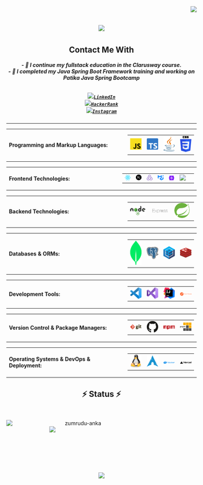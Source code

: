 <img align="right" src="https://visitor-badge.laobi.icu/badge?page_id=yavuzahmet1.yavuzahmet1">
<h1 align="center">
  <a href="https://github.com/yavuzahmet1">
    <img src="https://readme-typing-svg.herokuapp.com?size=36&center=true&multiline=true&width=500&height=100&lines=Hello%2C+There!+%F0%9F%91%8B;Happy+to+see+you+%F0%9F%98%8A">

  </a>
</h1>
<h2 align="center">Contact Me With</h2>
<h5 align="center">
- 🔭 I continue my fullstack education in the Clarusway course.<br>
- 🌱 I completed my Java Spring Boot Framework training and working on Patika Java Spring Bootcamp<br><br>
  
  <code><a href="https://www.linkedin.com/in/1yavuzahmet/" title="LinkedIn Profile"><img width="22" src="images/linkedin.svg">LinkedIn </a></code>
  <code><a href="https://www.hackerrank.com/1yavuzahmet/" title="HackerRank Profile"><img width="22" src="images/hackerrank.png">HackerRank </a></code>
  <code><a href="https://www.instagram.com/1yavuzahmet/" title="Instagram Profile"><img width="22" src="images/instagram.svg">Instagram</a></code>
</h5>
<hr>

<table>
  <tr>
    <td width="300"><b>Programming and Markup Languages:</b></td>
 <td>
  <table><tr>
    <td ><img style="padding-right:15px" src="./images/javascript.svg" width="40"/></td>
    <td ><img style="padding-right:15px" src="./images/typescript-icon.svg" width="40"/></td>
    <td ><img style="padding-right:15px" src="./images/java.svg" width="40"/></td>
    <td><img style="padding-right:15px" src="./images/css-3.svg" width="40"/></td>
  </tr></table>
</td>
  </tr>
</table>

<table>
  <tr>
    <td  width="300"><b>Frontend Technologies:</b></td>
 <td>
  <table><tr>
<td ><img style="padding-right:15px" src="./images/react.svg" width="40"/></td>
    <td ><img style="padding-right:15px" src="./images/nextjs-icon.svg" width="40"/></td>
    <td ><img style="padding-right:15px" src="./images//redux.svg" width="40"/></td>
    <td><img style="padding-right:15px" src="./images/material-ui.svg" width="40"/></td>
    <td><img style="padding-right:15px" src="./images/bootstrap.svg" width="40"/></td>
    <td><img style="padding-right:15px" src="./images/tailwindcss-icon.svg.svg" width="40"/></td>
  </tr></table>
</td>
  </tr>
</table>
<table>
  <tr>
    <td  width="300"><b>Backend Technologies:</b></td>
 <td>
  <table><tr>
<td ><img style="padding-right:15px" src="./images/nodejs.svg" width="40"/></td>
    <td ><img style="padding-right:15px" src="./images/express.svg" width="40"/></td>
    <td ><img style="padding-right:15px" src="./images/spring-icon.svg" width="40"/></td>
  </tr></table>
</td>
  </tr>
</table>
<table>
  <tr>
    <td  width="300"><b>Databases & ORMs:</b></td>
 <td>
  <table><tr>
<td ><img style="padding-right:15px; height:40" src="./images/mongodb-icon.svg" width="40"/></td>
    <td ><img style="padding-right:15px" src="./images/postgresql.svg" width="40"/></td>
    <td ><img style="padding-right:15px" src="./images/sequelize.svg" width="40"/></td>
     <td ><img style="padding-right:15px" src="./images/redis.svg" width="40"/></td>
  </tr></table>
</td>
  </tr>
</table>
<table>
  <tr>
    <td  width="300"><b>Development Tools:</b></td>
 <td>
  <table><tr>
<td ><img style="padding-right:15px" src="./images/visual-studio-code.svg" width="40"/></td>
    <td ><img style="padding-right:15px" src="./images/visual-studio.svg" width="40"/></td>
    <td ><img style="padding-right:15px" src="./images/intellij-idea.svg" width="40"/></td>
     <td ><img style="padding-right:15px" src="./images/postman.svg" width="40"/></td>
  </tr></table>
</td>
  </tr>
</table>
<table>
  <tr>
    <td  width="300"><b>Version Control & Package Managers:</b></td>
 <td>
  <table><tr>
<td ><img style="padding-right:15px" src="./images/git.svg" width="40"/></td>
    <td ><img style="padding-right:15px" src="./images/github-icon.svg" width="40"/></td>
    <td ><img style="padding-right:15px" src="./images/npm.svg" width="40"/></td>
     <td ><img style="padding-right:15px" src="./images/pnpm.svg" width="40"/></td>
  </tr></table>
</td>
  </tr>
</table>
<table>
  <tr>
    <td  width="300"><b>Operating Systems & DevOps & Deployment:</b></td>
 <td>
  <table><tr>
<td ><img style="padding-right:15px" src="./images/linux-tux.svg" width="40"/></td>
    <td ><img style="padding-right:15px" src="./images/archlinux.svg" width="40"/></td>
    <td ><img style="padding-right:15px" src="./images/docker.svg" width="40"/></td>
    <td ><img style="padding-right:15px" src="./images/vercel.svg" width="40"/></td>
  </tr></table>
</td>
  </tr>
</table>

<h2 align="center">⚡ Status ⚡</h2>
<br>
<p align=center>
  <div align=center>
    <a href="https://github-readme-streak-stats.herokuapp.com/?user=yavuzahmet1&theme=jolly&hide_border=true" title="Open in new tab">
      <img align="left" width=390 src="https://github-readme-streak-stats.herokuapp.com/?user=yavuzahmet1&theme=jolly&hide_border=true" alt="zumrudu-anka" />
    </a>
    <a href="https://github-readme-streak-stats.herokuapp.com/?user=yavuzahmet1&theme=jolly&hide_border=true" title="Open in new tab">
      <img align="right" width=390 src="https://github-readme-stats.vercel.app/api?username=yavuzahmet1&show_icons=true&theme=jolly&hide_border=true" />
    </a>
  </div>
  <br><br><br><br><br><br><br><br>
  <div align=center>
    <a href="https://github-readme-stats.vercel.app/api/top-langs/?username=yavuzahmet1&theme=jolly&langs_count=8&layout=compact&hide_border=true" title="Open in new tab">
      <img width=390 align="center" src="https://github-readme-stats.vercel.app/api/top-langs/?username=yavuzahmet1&theme=jolly&langs_count=8&layout=compact&hide_border=true" />
    </a>
  </div>
